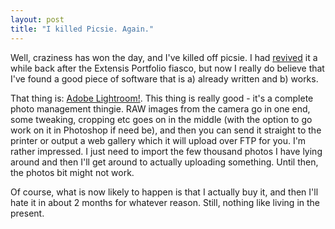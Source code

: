 ```yaml
---
layout: post
title: "I killed Picsie. Again."
---
```

Well, craziness has won the day, and I've killed off picsie. I had
[revived][1] it a while back after the Extensis Portfolio fiasco, but now I
really do believe that I've found a good piece of software that is a) already
written and b) works.

That thing is: [Adobe Lightroom!][2]. This thing is really good - it's a
complete photo management thingie. RAW images from the camera go in one end,
some tweaking, cropping etc goes on in the middle (with the option to go work
on it in Photoshop if need be), and then you can send it straight to the
printer or output a web gallery which it will upload over FTP for you. I'm
rather impressed. I just need to import the few thousand photos I have lying
around and then I'll get around to actually uploading something. Until then,
the photos bit might not work.

Of course, what is now likely to happen is that I actually buy it, and then
I'll hate it in about 2 months for whatever reason. Still, nothing like living
in the present.

   [1]: /2006/11/28/picsie-reborn.html

   [2]: http://www.adobe.com/products/photoshoplightroom/
